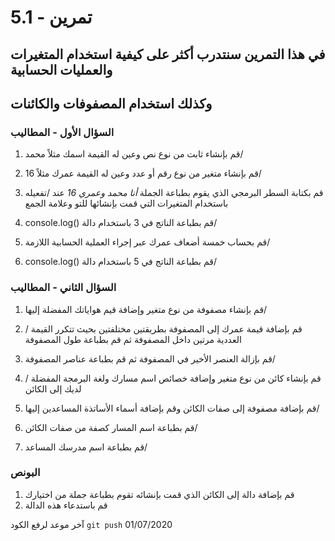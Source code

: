 # تمرين - 5.1

## في هذا التمرين سنتدرب أكثر على كيفية استخدام المتغيرات والعمليات الحسابية

## وكذلك استخدام المصفوفات والكائنات

### السؤال الأول - المطاليب

1. قم بإنشاء ثابت من نوع نص وعين له القيمة اسمك مثلاً محمد/

2. قم بإنشاء متغير من نوع رقم أو عدد وعين له القيمة عمرك مثلاً 16/

3. قم بكتابة السطر البرمجي الذي يقوم بطباعة الجملة _أنا محمد وعمري 16_ عند /تفعيله باستخدام المتغيرات التي قمت بإنشائها للتو وعلامة الجمع

4. console.log() قم بطباعة الناتج في 3 باستخدام دالة/

5. قم بحساب خمسة أضعاف عمرك عبر إجراء العملية الحسابية اللازمة/

6. console.log() قم بطباعة الناتج في 5 باستخدام دالة/


### السؤال الثاني - المطاليب

1. قم بإنشاء مصفوفة من نوع متغير وإضافة قيم هواياتك المفضلة إليها/

2. قم بإضافة قيمة عمرك إلى المصفوفة بطريقتين مختلفتين بحيث تتكرر القيمة /
العددية مرتين داخل المصفوفة ثم قم بطباعة طول المصفوفة

3. قم بإزالة العنصر الأخير في المصفوفة ثم قم بطباعة عناصر المصفوفة/

4. قم بإنشاء كائن من نوع متغير وإضافة خصائص اسم مسارك ولغة البرمجة المفضلة /
لديك إلى الكائن

5. قم بإضافة مصفوفة إلى صفات الكائن وقم بإضافة أسماء الأساتذة المساعدين إليها/

6. قم بطباعة اسم المسار كصفة من صفات الكائن/

7. قم بطباعة اسم مدرسك المساعد/

### البونص

1. قم بإضافة دالة إلى الكائن الذي قمت بإنشائه تقوم بطباعة جملة من اختيارك
2. قم باستدعاء هذه الدالة

آخر موعد لرفع الكود `git push`
01/07/2020
